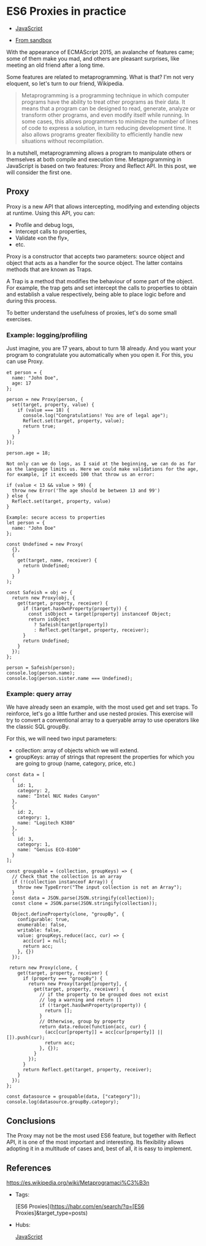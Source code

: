 # ES6 Proxies in practice

- [JavaScript](https://habr.com/en/hub/javascript/)

- [From sandbox](https://habr.com/en/sandbox/)

With the appearance of ECMAScript 2015, an avalanche of features came; some of them make you mad, and others are pleasant surprises, like meeting an old friend after a long time.



Some features are related to metaprogramming. What is that? I'm not very eloquent, so let's turn to our friend, Wikipedia.



> Metaprogramming is a programming technique in which computer programs have the ability to treat other programs as their data. It means that a program can be designed to read, generate, analyze or transform other programs, and even modify itself while running. In some cases, this allows programmers to minimize the number of lines of code to express a solution, in turn reducing development time. It also allows programs greater flexibility to efficiently handle new situations without recompilation.

In a nutshell, metaprogramming allows a program to manipulate others or themselves at both compile and execution time. Metaprogramming in JavaScript is based on two features: Proxy and Reflect API. In this post, we will consider the first one.



## Proxy



Proxy is a new API that allows intercepting, modifying and extending objects at runtime. Using this API, you can:



- Profile and debug logs,
- Intercept calls to properties,
- Validate «on the fly»,
- etc.



Proxy is a constructor that accepts two parameters: source object and object that acts as a handler for the source object. The latter contains methods that are known as Traps.





A Trap is a method that modifies the behaviour of some part of the object. For example, the trap gets and set intercept the calls to properties to obtain and establish a value respectively, being able to place logic before and during this process.



To better understand the usefulness of proxies, let's do some small exercises.



### Example: logging/profiling



Just imagine, you are 17 years, about to turn 18 already. And you want your program to congratulate you automatically when you open it. For this, you can use Proxy.



```
et person = {
  name: "John Doe",
  age: 17
};

person = new Proxy(person, {
  set(target, property, value) {
    if (value === 18) {
      console.log("Congratulations! You are of legal age");
      Reflect.set(target, property, value);
      return true;
    }
  }
});

person.age = 18;

Not only can we do logs, as I said at the beginning, we can do as far as the language limits us. Here we could make validations for the age, for example, if it exceeds 100 that throw us an error:

if (value < 13 && value > 99) {
  throw new Error('The age should be between 13 and 99')
} else {
  Reflect.set(target, property, value)
}

Example: secure access to properties
let person = {
  name: "John Doe"
};

const Undefined = new Proxy(
  {},
  {
    get(target, name, receiver) {
      return Undefined;
    }
  }
);

const Safeish = obj => {
  return new Proxy(obj, {
    get(target, property, receiver) {
      if (target.hasOwnProperty(property)) {
        const isObject = target[property] instanceof Object;
        return isObject
          ? Safeish(target[property])
          : Reflect.get(target, property, receiver);
      }
      return Undefined;
    }
  });
};

person = Safeish(person);
console.log(person.name);
console.log(person.sister.name === Undefined);
```



### Example: query array



We have already seen an example, with the most used get and set traps. To reinforce, let's go a little further and use nested proxies. This exercise will try to convert a conventional array to a queryable array to use operators like the classic SQL groupBy.



For this, we will need two input parameters:



- collection: array of objects which we will extend.
- groupKeys: array of strings that represent the properties for which you are going to group (name, category, price, etc.)



```
const data = [
  {
    id: 1,
    category: 2,
    name: "Intel NUC Hades Canyon"
  },
  {
    id: 2,
    category: 1,
    name: "Logitech K380"
  },
  {
    id: 3,
    category: 1,
    name: "Genius ECO-8100"
  }
];

const groupable = (collection, groupKeys) => {
  // Check that the collection is an array
  if (!(collection instanceof Array)) {
    throw new TypeError("The input collection is not an Array");
  }
  const data = JSON.parse(JSON.stringify(collection));
  const clone = JSON.parse(JSON.stringify(collection));

  Object.defineProperty(clone, "groupBy", {
    configurable: true,
    enumerable: false,
    writable: false,
    value: groupKeys.reduce((acc, cur) => {
      acc[cur] = null;
      return acc;
    }, {})
  });
```



```
 return new Proxy(clone, {
    get(target, property, receiver) {
      if (property === "groupBy") {
        return new Proxy(target[property], {
          get(target, property, receiver) {
            // if the property to be grouped does not exist
            // log a warning and return []
            if (!target.hasOwnProperty(property)) {
              return [];
            }
            // Otherwise, group by property
            return data.reduce(function(acc, cur) {
              (acc[cur[property]] = acc[cur[property]] || []).push(cur);
              return acc;
            }, {});
          }
        });
      }
      return Reflect.get(target, property, receiver);
    }
  });
};

const datasource = groupable(data, ["category"]);
console.log(datasource.groupBy.category);
```



## Conclusions



The Proxy may not be the most used ES6 feature, but together with Reflect API, it is one of the most important and interesting. Its flexibility allows adopting it in a multitude of cases and, best of all, it is easy to implement.



## References


[https://es.wikipedia.org/wiki/Metaprogramaci%C3%B3n
](https://es.wikipedia.org/wiki/Metaprogramación)

- Tags:

  [ES6 Proxies](https://habr.com/en/search/?q=[ES6 Proxies]&target_type=posts)

- Hubs:

  [JavaScript](https://habr.com/en/hub/javascript/)

<iframe id="google_ads_iframe_/235032688/HH/HH01_ATF_Poster_0" title="3rd party ad content" name="google_ads_iframe_/235032688/HH/HH01_ATF_Poster_0" width="1" height="1" scrolling="no" marginwidth="0" marginheight="0" frameborder="0" srcdoc="" data-google-container-id="1" data-load-complete="true" style="border: 0px; vertical-align: bottom;"></iframe>